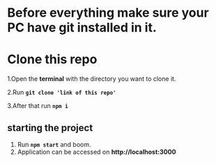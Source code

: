 # Before everything make sure your PC have git installed in it. 

# Clone this repo
 1.Open the **terminal** with the directory you want to clone it.
 
 2.Run **```git clone 'link of this repo'```**
 
 3.After that run **```npm i```**

## starting the project
  1. Run **```npm start```** and boom.
  2. Application can be accessed on **http://localhost:3000**
